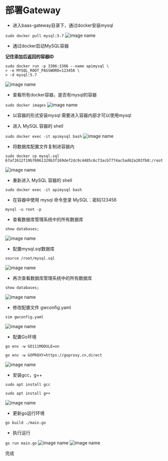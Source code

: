 # 部署Gateway
 
- 进入baas-gateway目录下，通过docker安装mysql

``sudo docker pull mysql:5.7``
![image name](https://github.com/2643920101/baasmanager/blob/main/d6e5d54a3fb20d9f310ead746fcfe40.png)


- 通过docker启动MySQL容器


**记住添加后返回的容器ID**
```
sudo docker run -p 3306:3306 --name apimysql \
> -e MYSQL_ROOT_PASSWORD=123456 \
> -d mysql:5.7
```
![image name](https://github.com/2643920101/baasmanager/blob/main/2.png)



-  查看所有docker容器，是否有mysql的容器

``sudo docker images``
![image name](https://github.com/2643920101/baasmanager/blob/main/3.png)

- 以容器的形式安装mysql 需要进入容器内部才可以使用mysql

- 进入 MySQL 容器的 shell

``sudo docker exec -it apimysql bash``
![image name](https://github.com/2643920101/baasmanager/blob/main/4.png)

- 将数据库配置文件复制进容器内

```
sudo docker cp mysql.sql 67af2612f19b78061329b3f169def2dc9c4485c6cf3acb7774ac5ad62a203fb8:/root
```
![image name](https://github.com/2643920101/baasmanager/blob/main/5.png)


- 重新进入 MySQL 容器的 shell

``sudo docker exec -it apimysql bash``

- 在容器中使用 mysql 命令登录 MySQL：密码123456

``mysql -u root -p``

- 查看数据库管理系统中的所有数据库

``show databases;``

![image name](https://github.com/2643920101/baasmanager/blob/main/6.png)

- 配置mysql.sql数据库

``source /root/mysql.sql``

![image name](https://github.com/2643920101/baasmanager/blob/main/7.png)

- 再次查看数据库管理系统中的所有数据库

``show databases;``

![image name](https://github.com/2643920101/baasmanager/blob/main/8.png)

- 修改配置文件 gwconfig.yaml

``vim gwconfig.yaml``

![image name](https://github.com/2643920101/baasmanager/blob/main/9.png)

- 配置Go环境

```
go env -w GO111MODULE=on

go env -w GOPROXY=https://goproxy.cn,direct
```
![image name](https://github.com/2643920101/baasmanager/blob/main/10.png)

- 安装gcc，g++
```
sudo apt install gcc

sudo apt install g++
```
![image name](https://github.com/2643920101/baasmanager/blob/main/11.png)

- 更新go运行环境

``go build ./main.go``

- 执行运行

``go run main.go``
![image name](https://github.com/2643920101/baasmanager/blob/main/12.png)
![image name](https://github.com/2643920101/baasmanager/blob/main/13.png)

完成

